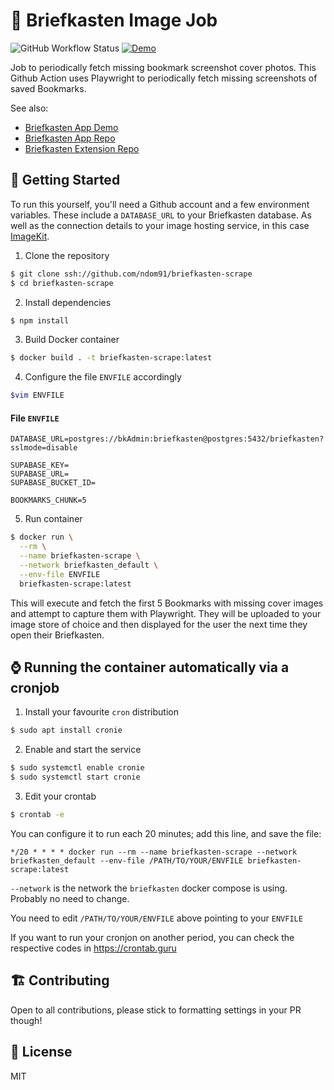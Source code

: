 # 📸 Briefkasten Image Job

![GitHub Workflow Status](https://img.shields.io/github/workflow/status/ndom91/briefkasten-scrape/Playwright%20Fetch%20Images?label=job&style=flat-square)
[![Demo](https://img.shields.io/badge/demo-instance-green?style=flat-square)](https://briefkastenhq.com)

Job to periodically fetch missing bookmark screenshot cover photos. This Github Action uses Playwright to periodically fetch missing screenshots of saved Bookmarks.

See also:

- [Briefkasten App Demo](https://briefkastenhq.com)
- [Briefkasten App Repo](https://github.com/ndom91/briefkasten)
- [Briefkasten Extension Repo](https://github.com/ndom91/briefkasten-extension)

## 🚀 Getting Started

To run this yourself, you'll need a Github account and a few environment variables. These include a `DATABASE_URL` to your Briefkasten database. As well as the connection details to your image hosting service, in this case [ImageKit](https://imagekit.io).

1. Clone the repository

```sh
$ git clone ssh://github.com/ndom91/briefkasten-scrape
$ cd briefkasten-scrape
```

2. Install dependencies

```sh
$ npm install
```

3. Build Docker container

```sh
$ docker build . -t briefkasten-scrape:latest
```

4. Configure the file `ENVFILE` accordingly

```sh
$vim ENVFILE
```

#### **File `ENVFILE`**

```
DATABASE_URL=postgres://bkAdmin:briefkasten@postgres:5432/briefkasten?sslmode=disable

SUPABASE_KEY=
SUPABASE_URL=
SUPABASE_BUCKET_ID=

BOOKMARKS_CHUNK=5
```

5. Run container

```sh
$ docker run \
  --rm \
  --name briefkasten-scrape \
  --network briefkasten_default \
  --env-file ENVFILE
  briefkasten-scrape:latest
```

This will execute and fetch the first 5 Bookmarks with missing cover images and attempt to capture them with Playwright. They will be uploaded to your image store of choice and then displayed for the user the next time they open their Briefkasten.

## ⌚ Running the container automatically via a cronjob

1. Install your favourite `cron` distribution

```sh
$ sudo apt install cronie
```

2. Enable and start the service

```sh
$ sudo systemctl enable cronie
$ sudo systemctl start cronie
```

3. Edit your crontab

```sh
$ crontab -e
```

You can configure it to run each 20 minutes; add this line, and save the file:

```
*/20 * * * * docker run --rm --name briefkasten-scrape --network briefkasten_default --env-file /PATH/TO/YOUR/ENVFILE briefkasten-scrape:latest
```

`--network` is the network the `briefkasten` docker compose is using. Probably no need to change.

You need to edit `/PATH/TO/YOUR/ENVFILE` above pointing to your `ENVFILE`

If you want to run your cronjon on another period, you can check the respective codes in https://crontab.guru

## 🏗 Contributing

Open to all contributions, please stick to formatting settings in your PR though!

## 📝 License

MIT
